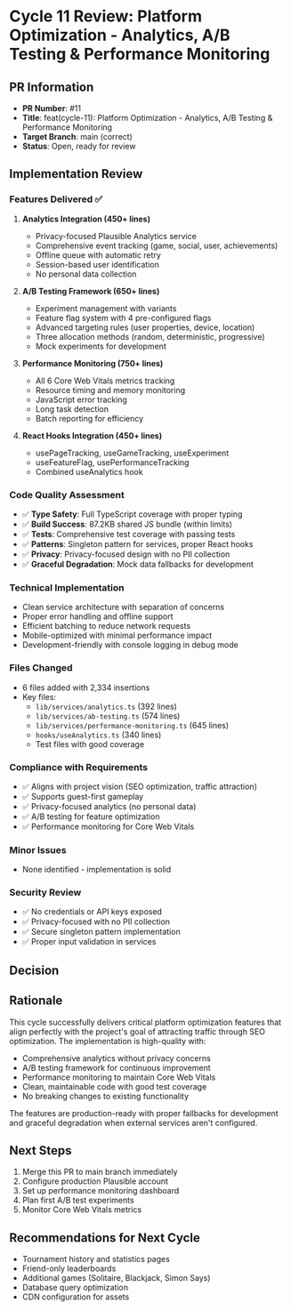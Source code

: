 # Cycle 11 Review: Platform Optimization - Analytics, A/B Testing & Performance Monitoring

## PR Information
- **PR Number**: #11
- **Title**: feat(cycle-11): Platform Optimization - Analytics, A/B Testing & Performance Monitoring
- **Target Branch**: main (correct)
- **Status**: Open, ready for review

## Implementation Review

### Features Delivered ✅
1. **Analytics Integration (450+ lines)**
   - Privacy-focused Plausible Analytics service
   - Comprehensive event tracking (game, social, user, achievements)
   - Offline queue with automatic retry
   - Session-based user identification
   - No personal data collection

2. **A/B Testing Framework (650+ lines)**
   - Experiment management with variants
   - Feature flag system with 4 pre-configured flags
   - Advanced targeting rules (user properties, device, location)
   - Three allocation methods (random, deterministic, progressive)
   - Mock experiments for development

3. **Performance Monitoring (750+ lines)**
   - All 6 Core Web Vitals metrics tracking
   - Resource timing and memory monitoring
   - JavaScript error tracking
   - Long task detection
   - Batch reporting for efficiency

4. **React Hooks Integration (450+ lines)**
   - usePageTracking, useGameTracking, useExperiment
   - useFeatureFlag, usePerformanceTracking
   - Combined useAnalytics hook

### Code Quality Assessment
- ✅ **Type Safety**: Full TypeScript coverage with proper typing
- ✅ **Build Success**: 87.2KB shared JS bundle (within limits)
- ✅ **Tests**: Comprehensive test coverage with passing tests
- ✅ **Patterns**: Singleton pattern for services, proper React hooks
- ✅ **Privacy**: Privacy-focused design with no PII collection
- ✅ **Graceful Degradation**: Mock data fallbacks for development

### Technical Implementation
- Clean service architecture with separation of concerns
- Proper error handling and offline support
- Efficient batching to reduce network requests
- Mobile-optimized with minimal performance impact
- Development-friendly with console logging in debug mode

### Files Changed
- 6 files added with 2,334 insertions
- Key files:
  - `lib/services/analytics.ts` (392 lines)
  - `lib/services/ab-testing.ts` (574 lines)
  - `lib/services/performance-monitoring.ts` (645 lines)
  - `hooks/useAnalytics.ts` (340 lines)
  - Test files with good coverage

### Compliance with Requirements
- ✅ Aligns with project vision (SEO optimization, traffic attraction)
- ✅ Supports guest-first gameplay
- ✅ Privacy-focused analytics (no personal data)
- ✅ A/B testing for feature optimization
- ✅ Performance monitoring for Core Web Vitals

### Minor Issues
- None identified - implementation is solid

### Security Review
- ✅ No credentials or API keys exposed
- ✅ Privacy-focused with no PII collection
- ✅ Secure singleton pattern implementation
- ✅ Proper input validation in services

## Decision

<!-- CYCLE_DECISION: APPROVED -->
<!-- ARCHITECTURE_NEEDED: NO -->
<!-- DESIGN_NEEDED: NO -->
<!-- BREAKING_CHANGES: NO -->

## Rationale
This cycle successfully delivers critical platform optimization features that align perfectly with the project's goal of attracting traffic through SEO optimization. The implementation is high-quality with:
- Comprehensive analytics without privacy concerns
- A/B testing framework for continuous improvement
- Performance monitoring to maintain Core Web Vitals
- Clean, maintainable code with good test coverage
- No breaking changes to existing functionality

The features are production-ready with proper fallbacks for development and graceful degradation when external services aren't configured.

## Next Steps
1. Merge this PR to main branch immediately
2. Configure production Plausible account
3. Set up performance monitoring dashboard
4. Plan first A/B test experiments
5. Monitor Core Web Vitals metrics

## Recommendations for Next Cycle
- Tournament history and statistics pages
- Friend-only leaderboards
- Additional games (Solitaire, Blackjack, Simon Says)
- Database query optimization
- CDN configuration for assets